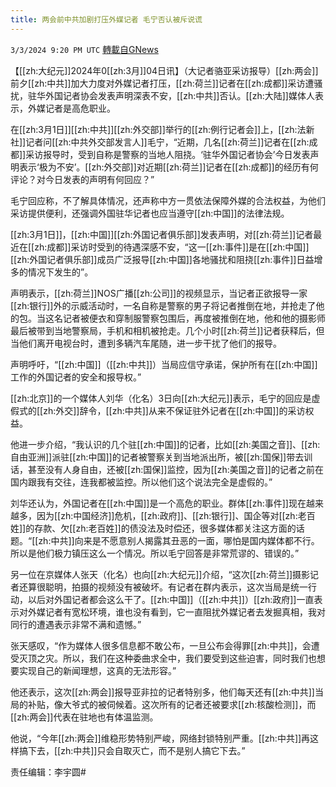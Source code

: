 ```yaml
---
title: 两会前中共加剧打压外媒记者 毛宁否认被斥说谎
---
```

`3/3/2024 9:20 PM UTC` [轉載自GNews](https://gnews.org/articles/2361592)

【[[zh:大纪元]]2024年0[[zh:3月]]04日讯】（大记者骆亚采访报导）[[zh:两会]]前夕[[zh:中共]]加大力度对外媒记者打压，[[zh:荷兰]]记者在[[zh:成都]]采访遭骚扰，驻华外国记者协会发表声明深表不安，[[zh:中共]]否认。[[zh:大陆]]媒体人表示，外媒记者是高危职业。

在[[zh:3月1日]][[zh:中共]][[zh:外交部]]举行的[[zh:例行记者会]]上，[[zh:法新社]]记者问[[zh:中共外交部发言人]]毛宁，“近期，几名[[zh:荷兰]]记者在[[zh:成都]]采访报导时，受到自称是警察的当地人阻挠。‘驻华外国记者协会’今日发表声明表示‘极为不安’。[[zh:外交部]]对近期[[zh:荷兰]]记者在[[zh:成都]]的经历有何评论？对今日发表的声明有何回应？”

毛宁回应称，不了解具体情况，还声称中方一贯依法保障外媒的合法权益，为他们采访提供便利，还强调外国驻华记者也应当遵守[[zh:中国]]的法律法规。

[[zh:3月1日]]，[[zh:中国]][[zh:外国记者俱乐部]]发表声明，对[[zh:荷兰]]记者最近在[[zh:成都]]采访时受到的待遇深感不安，“这一[[zh:事件]]是在[[zh:中国]][[zh:外国记者俱乐部]]成员广泛报导[[zh:中国]]各地骚扰和阻挠[[zh:事件]]日益增多的情况下发生的”。

声明表示，[[zh:荷兰]]NOS广播[[zh:公司]]的视频显示，当记者正欲报导一家[[zh:银行]]外的示威活动时，一名自称是警察的男子将记者推倒在地，并抢走了他的包。当这名记者被便衣和穿制服警察包围后，再度被推倒在地，他和他的摄影师最后被带到当地警察局，手机和相机被抢走。几个小时[[zh:荷兰]]记者获释后，但当他们离开电视台时，遭到多辆汽车尾随，进一步干扰了他们的报导。

声明呼吁，“[[zh:中国]]（[[zh:中共]]）当局应信守承诺，保护所有在[[zh:中国]]工作的外国记者的安全和报导权。”

[[zh:北京]]的一个媒体人刘华（化名）3日向[[zh:大纪元]]表示，毛宁的回应是虚假式的[[zh:外交]]辞令，[[zh:中共]]从来不保证驻外记者在[[zh:中国]]的采访权益。

他进一步介绍，“我认识的几个驻[[zh:中国]]的记者，比如[[zh:美国之音]]、[[zh:自由亚洲]]派驻[[zh:中国]]的记者被警察关到当地派出所，被[[zh:国保]]带去训话，甚至没有人身自由，还被[[zh:国保]]监控，因为[[zh:美国之音]]的记者之前在国内跟我有交往，连我都被监控。所以他们这个说法完全是虚假的。”

刘华还认为，外国记者在[[zh:中国]]是一个高危的职业。群体[[zh:事件]]现在越来越多，因为[[zh:中国经济]]危机，[[zh:政府]]、[[zh:银行]]、国企等对[[zh:老百姓]]的存款、欠[[zh:老百姓]]的债没法及时偿还，很多媒体都关注这方面的话题。“[[zh:中共]]向来是不愿意别人揭露其丑恶的一面，哪怕是国内媒体都不行。所以是他们极力镇压这么一个情况。所以毛宁回答是非常荒谬的、错误的。”

另一位在京媒体人张天（化名）也向[[zh:大纪元]]介绍，“这次[[zh:荷兰]]摄影记者还算很聪明，拍摄的视频没有被破坏。有记者在群内表示，这次当局是统一行动，以后对外国记者都会这么干了。[[zh:中国]]（[[zh:中共]]）[[zh:政府]]一直表示对外媒记者有宽松环境，谁也没有看到，它一直阻扰外媒记者去发掘真相，我对同行的遭遇表示非常不满和遗憾。”

张天感叹，“作为媒体人很多信息都不敢公布，一旦公布会得罪[[zh:中共]]，会遭受灭顶之灾。所以，我们在这种委曲求全中，我们要受到这些迫害，同时我们也想要实现自己的新闻理想，这真的无法形容。”

他还表示，这次[[zh:两会]]报导亚非拉的记者特别多，他们每天还有[[zh:中共]]当局的补贴，像大爷式的被伺候着。这次所有的记者还被要求[[zh:核酸检测]]，而[[zh:两会]]代表在驻地也有体温监测。

他说，“今年[[zh:两会]]维稳形势特别严峻，网络封锁特别严重。[[zh:中共]]再这样搞下去，[[zh:中共]]只会自取灭亡，而不是别人搞它下去。”

责任编辑：李宇圆#
